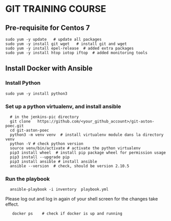 #  GIT TRAINING COURSE
## Pre-requisite for Centos 7
```
sudo yum -y update   # update all packages 
sudo yum -y install git wget   # install git and wget 
sudo yum -y install epel-release  # added extra packages
sudo yum -y install htop iotop iftop  # added monitoring tools 
```


##  Install Docker with  Ansible 
### Install Python 
```
sudo yum -y install python3 
```

### Set up a python virtualenv, and install ansible
```shell script
  # in the jenkins-pic directory 
  git clone   https://github.com/<your_github_account>/git-aston-poec.git
  cd git-aston-poec
  python3 -m venv venv  # install virtualenv module dans la directory venv
  python -V # check python version
  source venv/bin/activate # activate the python virtualenv
  pip3 install wheel  # install pip package wheel for permission usage
  pip3 install --upgrade pip
  pip3 install ansible # install ansible
  ansible --version  # check, should be version 2.10.5
```

### Run the playbook
```
  ansible-playbook -i inventory  playbook.yml
```

Please log out and log in again of your shell screen for 
the changes take effect. 
```shell script
   docker ps    # check if docker is up and running 
```

